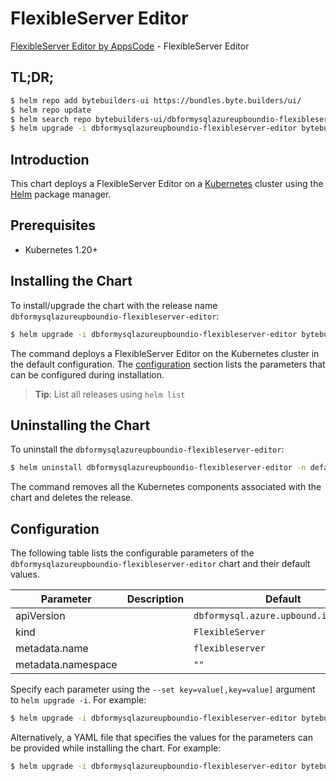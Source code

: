 # FlexibleServer Editor

[FlexibleServer Editor by AppsCode](https://byte.builders) - FlexibleServer Editor

## TL;DR;

```bash
$ helm repo add bytebuilders-ui https://bundles.byte.builders/ui/
$ helm repo update
$ helm search repo bytebuilders-ui/dbformysqlazureupboundio-flexibleserver-editor --version=v0.4.18
$ helm upgrade -i dbformysqlazureupboundio-flexibleserver-editor bytebuilders-ui/dbformysqlazureupboundio-flexibleserver-editor -n default --create-namespace --version=v0.4.18
```

## Introduction

This chart deploys a FlexibleServer Editor on a [Kubernetes](http://kubernetes.io) cluster using the [Helm](https://helm.sh) package manager.

## Prerequisites

- Kubernetes 1.20+

## Installing the Chart

To install/upgrade the chart with the release name `dbformysqlazureupboundio-flexibleserver-editor`:

```bash
$ helm upgrade -i dbformysqlazureupboundio-flexibleserver-editor bytebuilders-ui/dbformysqlazureupboundio-flexibleserver-editor -n default --create-namespace --version=v0.4.18
```

The command deploys a FlexibleServer Editor on the Kubernetes cluster in the default configuration. The [configuration](#configuration) section lists the parameters that can be configured during installation.

> **Tip**: List all releases using `helm list`

## Uninstalling the Chart

To uninstall the `dbformysqlazureupboundio-flexibleserver-editor`:

```bash
$ helm uninstall dbformysqlazureupboundio-flexibleserver-editor -n default
```

The command removes all the Kubernetes components associated with the chart and deletes the release.

## Configuration

The following table lists the configurable parameters of the `dbformysqlazureupboundio-flexibleserver-editor` chart and their default values.

|     Parameter      | Description |                     Default                      |
|--------------------|-------------|--------------------------------------------------|
| apiVersion         |             | <code>dbformysql.azure.upbound.io/v1beta1</code> |
| kind               |             | <code>FlexibleServer</code>                      |
| metadata.name      |             | <code>flexibleserver</code>                      |
| metadata.namespace |             | <code>""</code>                                  |


Specify each parameter using the `--set key=value[,key=value]` argument to `helm upgrade -i`. For example:

```bash
$ helm upgrade -i dbformysqlazureupboundio-flexibleserver-editor bytebuilders-ui/dbformysqlazureupboundio-flexibleserver-editor -n default --create-namespace --version=v0.4.18 --set apiVersion=dbformysql.azure.upbound.io/v1beta1
```

Alternatively, a YAML file that specifies the values for the parameters can be provided while
installing the chart. For example:

```bash
$ helm upgrade -i dbformysqlazureupboundio-flexibleserver-editor bytebuilders-ui/dbformysqlazureupboundio-flexibleserver-editor -n default --create-namespace --version=v0.4.18 --values values.yaml
```

